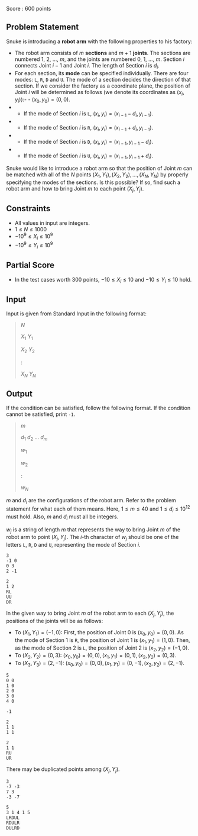 Score : $600$ points

## Problem Statement

Snuke is introducing a **robot arm** with the following properties to his factory:

- The robot arm consists of $m$ **sections** and $m+1$ **joints**. The sections are numbered $1$, $2$, ..., $m$, and the joints are numbered $0$, $1$, ..., $m$. Section $i$ connects Joint $i-1$ and Joint $i$. The length of Section $i$ is $d_i$.
- For each section, its **mode** can be specified individually. There are four modes: `L`, `R`, `D` and `U`. The mode of a section decides the direction of that section. If we consider the factory as a coordinate plane, the position of Joint $i$ will be determined as follows (we denote its coordinates as $(x_i, y_i)$):-   - $(x_0, y_0) = (0, 0)$.
-   - If the mode of Section $i$ is `L`, $(x_{i}, y_{i}) = (x_{i-1} - d_{i}, y_{i-1})$.
-   - If the mode of Section $i$ is `R`, $(x_{i}, y_{i}) = (x_{i-1} + d_{i}, y_{i-1})$.
-   - If the mode of Section $i$ is `D`, $(x_{i}, y_{i}) = (x_{i-1}, y_{i-1} - d_{i})$.
-   - If the mode of Section $i$ is `U`, $(x_{i}, y_{i}) = (x_{i-1}, y_{i-1} + d_{i})$.

Snuke would like to introduce a robot arm so that the position of Joint $m$ can be matched with all of the $N$ points $(X_1, Y_1), (X_2, Y_2), ..., (X_N, Y_N)$ by properly specifying the modes of the sections.
Is this possible?
If so, find such a robot arm and how to bring Joint $m$ to each point $(X_j, Y_j)$.

## Constraints

- All values in input are integers.
- $1 \leq N \leq 1000$
- $-10^9 \leq X_i \leq 10^9$
- $-10^9 \leq Y_i \leq 10^9$

## Partial Score

- In the test cases worth $300$ points, $-10 \leq X_i \leq 10$ and $-10 \leq Y_i \leq 10$ hold.

## Input

Input is given from Standard Input in the following format:

> $N$
> 
> $X_1$ $Y_1$
> 
> $X_2$ $Y_2$
> 
> $:$
> 
> $X_N$ $Y_N$

## Output

If the condition can be satisfied, follow the following format. If the condition cannot be satisfied, print `-1`.

> $m$
> 
> $d_1$ $d_2$ $...$ $d_m$
> 
> $w_1$
> 
> $w_2$
> 
> $:$
> 
> $w_N$

$m$ and $d_i$ are the configurations of the robot arm. Refer to the problem statement for what each of them means.
Here, $1 \leq m \leq 40$ and $1 \leq d_i \leq 10^{12}$ must hold. Also, $m$ and $d_i$ must all be integers.

$w_j$ is a string of length $m$ that represents the way to bring Joint $m$ of the robot arm to point $(X_j, Y_j)$.
The $i$-th character of $w_j$ should be one of the letters `L`, `R`, `D` and `U`, representing the mode of Section $i$.

```input1
3
-1 0
0 3
2 -1
```

```output1
2
1 2
RL
UU
DR
```

In the given way to bring Joint $m$ of the robot arm to each $(X_j, Y_j)$, the positions of the joints will be as follows:

- To $(X_1, Y_1) = (-1, 0)$: First, the position of Joint $0$ is $(x_0, y_0) = (0, 0)$. As the mode of Section $1$ is `R`, the position of Joint $1$ is $(x_1, y_1) = (1, 0)$. Then, as the mode of Section $2$ is `L`, the position of Joint $2$ is $(x_2, y_2) = (-1, 0)$.
- To $(X_2, Y_2) = (0, 3)$: $(x_0, y_0) = (0, 0), (x_1, y_1) = (0, 1), (x_2, y_2) = (0, 3)$.
- To $(X_3, Y_3) = (2, -1)$: $(x_0, y_0) = (0, 0), (x_1, y_1) = (0, -1), (x_2, y_2) = (2, -1)$.

```input2
5
0 0
1 0
2 0
3 0
4 0
```

```output2
-1
```

```input3
2
1 1
1 1
```

```output3
2
1 1
RU
UR
```

There may be duplicated points among $(X_j, Y_j)$.

```input4
3
-7 -3
7 3
-3 -7
```

```output4
5
3 1 4 1 5
LRDUL
RDULR
DULRD
```